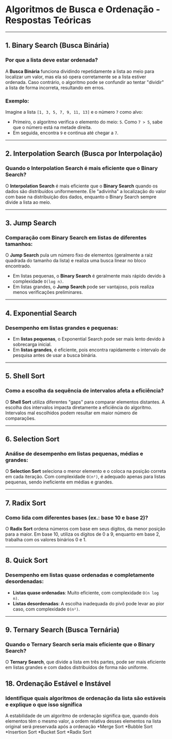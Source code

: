 # Algoritmos de Busca e Ordenação - Respostas Teóricas

---

## 1. **Binary Search (Busca Binária)**

### Por que a lista deve estar ordenada?

A **Busca Binária** funciona dividindo repetidamente a lista ao meio para localizar um valor, mas ela só opera corretamente se a lista estiver ordenada. Caso contrário, o algoritmo pode se confundir ao tentar "dividir" a lista de forma incorreta, resultando em erros.

### Exemplo:
Imagine a lista `[1, 3, 5, 7, 9, 11, 13]` e o número `7` como alvo:

- Primeiro, o algoritmo verifica o elemento do meio: `5`. Como `7 > 5`, sabe que o número está na metade direita.
- Em seguida, encontra `9` e continua até chegar a `7`.

---

## 2. **Interpolation Search (Busca por Interpolação)**

### Quando o Interpolation Search é mais eficiente que o Binary Search?

O **Interpolation Search** é mais eficiente que o **Binary Search** quando os dados são distribuídos uniformemente. Ele "adivinha" a localização do valor com base na distribuição dos dados, enquanto o Binary Search sempre divide a lista ao meio.

---

## 3. **Jump Search**

### Comparação com Binary Search em listas de diferentes tamanhos:

O **Jump Search** pula um número fixo de elementos (geralmente a raiz quadrada do tamanho da lista) e realiza uma busca linear no bloco encontrado.

- Em listas pequenas, o **Binary Search** é geralmente mais rápido devido à complexidade `O(log n)`.
- Em listas grandes, o **Jump Search** pode ser vantajoso, pois realiza menos verificações preliminares.

---

## 4. **Exponential Search**

### Desempenho em listas grandes e pequenas:

- Em **listas pequenas**, o Exponential Search pode ser mais lento devido à sobrecarga inicial.
- Em **listas grandes**, é eficiente, pois encontra rapidamente o intervalo de pesquisa antes de usar a busca binária.

---

## 5. **Shell Sort**

### Como a escolha da sequência de intervalos afeta a eficiência?

O **Shell Sort** utiliza diferentes "gaps" para comparar elementos distantes. A escolha dos intervalos impacta diretamente a eficiência do algoritmo. Intervalos mal escolhidos podem resultar em maior número de comparações.

---

## 6. **Selection Sort**

### Análise de desempenho em listas pequenas, médias e grandes:

O **Selection Sort** seleciona o menor elemento e o coloca na posição correta em cada iteração. Com complexidade `O(n²)`, é adequado apenas para listas pequenas, sendo ineficiente em médias e grandes.

---

## 7. **Radix Sort**

### Como lida com diferentes bases (ex.: base 10 e base 2)?

O **Radix Sort** ordena números com base em seus dígitos, da menor posição para a maior. Em base 10, utiliza os dígitos de 0 a 9, enquanto em base 2, trabalha com os valores binários 0 e 1.

---

## 8. **Quick Sort**

### Desempenho em listas quase ordenadas e completamente desordenadas:

- **Listas quase ordenadas**: Muito eficiente, com complexidade `O(n log n)`.
- **Listas desordenadas**: A escolha inadequada do pivô pode levar ao pior caso, com complexidade `O(n²)`.

---

## 9. **Ternary Search (Busca Ternária)**

### Quando o Ternary Search seria mais eficiente que o Binary Search?

O **Ternary Search**, que divide a lista em três partes, pode ser mais eficiente em listas grandes e com dados distribuídos de forma não uniforme.

## 18. **Ordenação Estável e Instável**

### Identifique quais algoritmos de ordenação da lista são estáveis e explique o que isso significa

A estabilidade de um algoritmo de ordenação significa que, quando dois elementos têm o mesmo valor, a ordem relativa desses elementos na lista original será preservada após a ordenação
  *Merge Sort
  *Bubble Sort
  *Insertion Sort
  *Bucket Sort
  *Radix Sort
